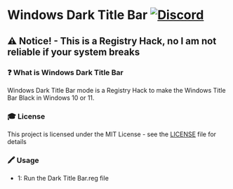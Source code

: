 # Windows Dark Title Bar [![Discord][discordImg]][discordLink]

## ⚠️ Notice! - This is a Registry Hack, no I am not reliable if your system breaks

### ❓ What is Windows Dark Title Bar
Windows Dark Title Bar mode is a Registry Hack to make the Windows Title Bar Black in Windows 10 or 11.

### 🎓 License

This project is licensed under the MIT License - see the [LICENSE](LICENSE) file for details

### 🖍 Usage
- 1: Run the Dark Title Bar.reg file

[discordImg]: https://img.shields.io/discord/671902942466408478.svg?logo=discord&logoWidth=18&colorB=7289DA&style=for-the-badge
[discordLink]: https://discord.gg/F55qYKm
